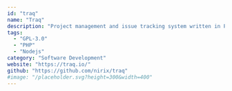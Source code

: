 ```yaml
---
id: "traq"
name: "Traq"
description: "Project management and issue tracking system written in PHP."
tags:
  - "GPL-3.0"
  - "PHP"
  - "Nodejs"
category: "Software Development"
website: "https://traq.io/"
github: "https://github.com/nirix/traq"
#image: "/placeholder.svg?height=300&width=400"
---
```


